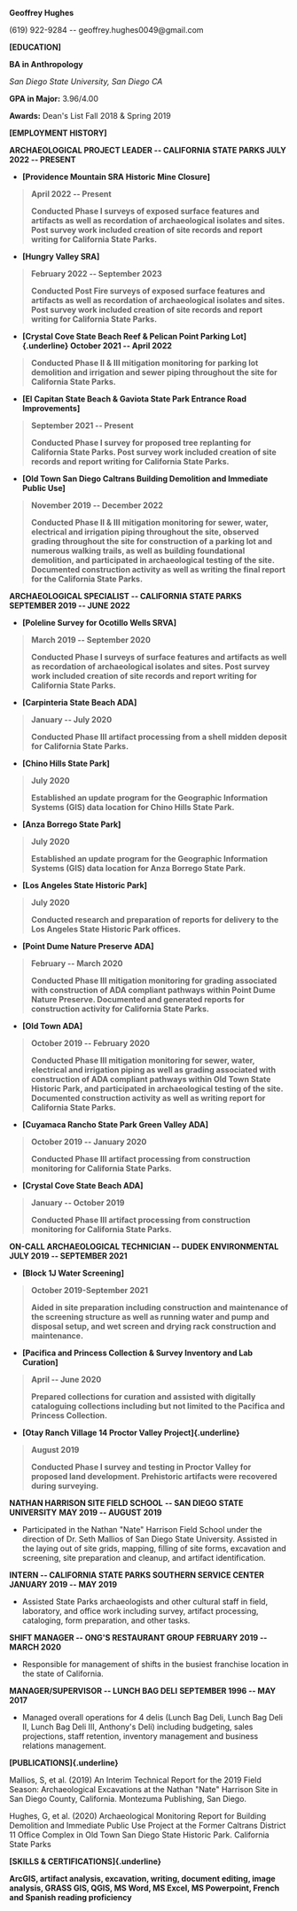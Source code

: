 
**Geoffrey Hughes**

\(619\) 922-9284 -- geoffrey.hughes0049\@gmail.com

**[EDUCATION]**

**BA in Anthropology**

*San Diego State University,* *San Diego CA*

**GPA in Major:** 3.96/4.00

**Awards:** Dean's List Fall 2018 & Spring 2019

**[EMPLOYMENT HISTORY]**

**ARCHAEOLOGICAL PROJECT LEADER -- CALIFORNIA STATE PARKS JULY 2022 --
PRESENT**

-   **[Providence Mountain SRA Historic Mine Closure]**

> **April 2022 -- Present**
>
> **Conducted Phase I surveys of exposed surface features and artifacts
> as well as recordation of archaeological isolates and sites. Post
> survey work included creation of site records and report writing for
> California State Parks.**

-   **[Hungry Valley SRA]**

> **February 2022 -- September 2023**
>
> **Conducted Post Fire surveys of exposed surface features and
> artifacts as well as recordation of archaeological isolates and sites.
> Post survey work included creation of site records and report writing
> for California State Parks.**

-   **[Crystal Cove State Beach Reef & Pelican Point Parking
    Lot]{.underline} October 2021 -- April 2022**

> **Conducted Phase II & III mitigation monitoring for parking lot
> demolition and irrigation and sewer piping throughout the site for
> California State Parks.**

-   **[El Capitan State Beach & Gaviota State Park Entrance Road
    Improvements]**

> **September 2021 -- Present**
>
> **Conducted Phase I survey for proposed tree replanting for California
> State Parks. Post survey work included creation of site records and
> report writing for California State Parks.**

-   **[Old Town San Diego Caltrans Building Demolition and Immediate
    Public Use]**

> **November 2019 -- December 2022**
>
> **Conducted Phase II & III** **mitigation monitoring for sewer, water,
> electrical and irrigation piping throughout the site, observed grading
> throughout the site for construction of a parking lot and numerous
> walking trails, as well as building foundational demolition, and
> participated in archaeological testing of the site. Documented
> construction activity as well as writing the final report for the
> California State Parks.**

**ARCHAEOLOGICAL SPECIALIST -- CALIFORNIA STATE PARKS SEPTEMBER 2019 --
JUNE 2022**

-   **[Poleline Survey for Ocotillo Wells SRVA]**

> **March 2019 -- September 2020**
>
> **Conducted Phase I surveys of surface features and artifacts as well
> as recordation of archaeological isolates and sites. Post survey work
> included creation of site records and report writing for California
> State Parks.**

-   **[Carpinteria State Beach ADA]**

> **January -- July 2020**
>
> **Conducted Phase III artifact processing from a shell midden deposit
> for California State Parks.**

-   **[Chino Hills State Park]**

> **July 2020**
>
> **Established an update program for the Geographic Information Systems
> (GIS) data location for Chino Hills State Park.**

-   **[Anza Borrego State Park]**

> **July 2020**
>
> **Established an update program for the Geographic Information Systems
> (GIS) data location for Anza Borrego State Park.**

-   **[Los Angeles State Historic Park]**

> **July 2020**
>
> **Conducted research and preparation of reports for delivery to the
> Los Angeles State Historic Park offices.**

-   **[Point Dume Nature Preserve ADA]**

> **February -- March 2020**
>
> **Conducted Phase III mitigation monitoring for grading associated
> with construction of ADA compliant pathways within Point Dume Nature
> Preserve. Documented and generated reports for construction activity
> for California State Parks.**

-   **[Old Town ADA]**

> **October 2019 -- February 2020**
>
> **Conducted Phase III mitigation monitoring for sewer, water,
> electrical and irrigation piping as well as grading associated with
> construction of ADA compliant pathways within Old Town State Historic
> Park, and participated in archaeological testing of the site.
> Documented construction activity as well as writing report for
> California State Parks.**

-   **[Cuyamaca Rancho State Park Green Valley ADA]**

> **October 2019 -- January 2020**
>
> **Conducted Phase III artifact processing from construction monitoring
> for California State Parks.**

-   **[Crystal Cove State Beach ADA]**

> **January -- October 2019**
>
> **Conducted Phase III artifact processing from construction monitoring
> for California State Parks.**

**ON-CALL ARCHAEOLOGICAL TECHNICIAN -- DUDEK ENVIRONMENTAL JULY 2019 --
SEPTEMBER 2021**

-   **[Block 1J Water Screening]**

> **October 2019-September 2021**
>
> **Aided in site preparation including construction and maintenance of
> the screening structure as well as running water and pump and disposal
> setup, and wet screen and drying rack construction and maintenance.**

-   **[Pacifica and Princess Collection & Survey Inventory and Lab
    Curation]**

> **April -- June 2020**
>
> **Prepared collections for curation and assisted with digitally
> cataloguing collections including but not limited to the Pacifica and
> Princess Collection.**

-   **[Otay Ranch Village 14 Proctor Valley Project]{.underline}**

> **August 2019**
>
> **Conducted Phase I survey and testing in Proctor Valley for proposed
> land development. Prehistoric artifacts were recovered during
> surveying.**

**NATHAN HARRISON SITE FIELD SCHOOL** **-- SAN DIEGO STATE UNIVERSITY**
**MAY 2019 -- AUGUST 2019**

-   Participated in the Nathan "Nate" Harrison Field School under the
    direction of Dr. Seth Mallios of San Diego State University.
    Assisted in the laying out of site grids, mapping, filling of site
    forms, excavation and screening, site preparation and cleanup, and
    artifact identification.

**INTERN -- CALIFORNIA STATE PARKS SOUTHERN SERVICE CENTER** **JANUARY
2019 -- MAY 2019**

-   Assisted State Parks archaeologists and other cultural staff in
    field, laboratory, and office work including survey, artifact
    processing, cataloging, form preparation, and other tasks.

**SHIFT MANAGER -- ONG'S RESTAURANT GROUP** **FEBRUARY 2019 -- MARCH
2020**

-   Responsible for management of shifts in the busiest franchise
    location in the state of California.

**MANAGER/SUPERVISOR -- LUNCH BAG DELI** **SEPTEMBER 1996 -- MAY 2017**

-   Managed overall operations for 4 delis (Lunch Bag Deli, Lunch Bag
    Deli II, Lunch Bag Deli III, Anthony's Deli) including budgeting,
    sales projections, staff retention, inventory management and
    business relations management.

**[PUBLICATIONS]{.underline}**

Mallios, S, et al. (2019) An Interim Technical Report for the 2019 Field
Season: Archaeological Excavations at the Nathan "Nate" Harrison Site in 
San Diego County, California. Montezuma Publishing, San Diego.

Hughes, G, et al. (2020) Archaeological Monitoring Report for Building
Demolition and Immediate Public Use Project at the Former Caltrans
District 11 Office Complex in Old Town San Diego State Historic Park.
California State Parks

**[SKILLS & CERTIFICATIONS]{.underline}**

**ArcGIS, artifact analysis, excavation, writing, document editing,
image analysis, GRASS GIS, QGIS, MS Word, MS Excel, MS Powerpoint,
French and Spanish reading proficiency** 

